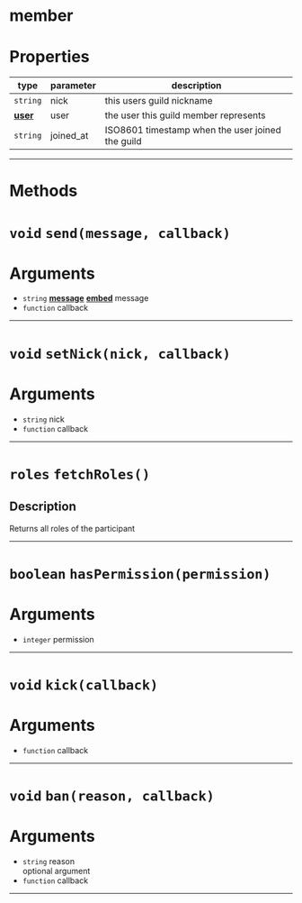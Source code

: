 # member

# Properties
| type  | parameter | description |
| ----  | --------- | ----------- |
| `string` | nick | this users guild nickname|
| **[user](https://github.com/devonium/gm-discordAPI/blob/doc/user.md#user)** | user | the user this guild member represents|
| `string` | joined_at | ISO8601 timestamp when the user joined the guild|

---
# Methods
# `void` `send(message, callback)`
# Arguments
* `string` **[message](https://github.com/devonium/gm-discordAPI/blob/doc/message.md#message)** **[embed](https://github.com/devonium/gm-discordAPI/blob/doc/embed.md#embed)** message  
* `function` callback  

---
# `void` `setNick(nick, callback)`
# Arguments
* `string` nick  
* `function` callback  

---
# `roles` `fetchRoles()`
Description
---
Returns all roles of the participant  

---
# `boolean` `hasPermission(permission)`
# Arguments
* `integer` permission  

---
# `void` `kick(callback)`
# Arguments
* `function` callback  

---
# `void` `ban(reason, callback)`
# Arguments
* `string` reason  
optional argument  
* `function` callback  

---
